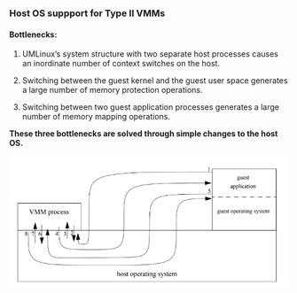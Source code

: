 ### Host OS suppport for Type II VMMs

#### Bottlenecks:

1. UMLinux’s system structure with two separate host processes causes an inordinate number of context switches on the host.

2. Switching between the guest kernel and the guest user space generates a large number of memory protection operations.

3. Switching between two guest application processes generates a large number of memory mapping operations.

**These three bottlenecks are solved through simple changes to the host OS.**

![Figure 1: Guest Application Call system](guest_app_call_system.png?raw=true "Figure 1: Guest Application Call system")
